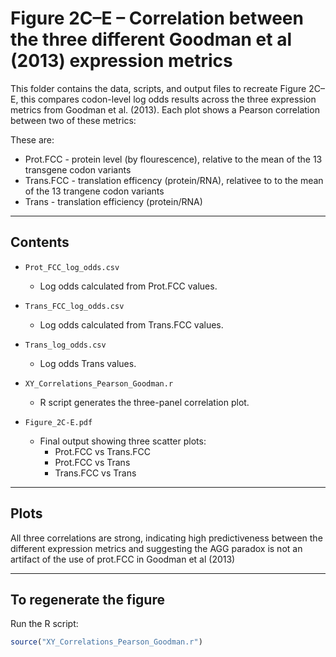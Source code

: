 # Figure 2C–E – Correlation between the three different Goodman et al (2013) expression metrics

This folder contains the data, scripts, and output files to recreate Figure 2C–E, this compares codon-level log odds results across the three expression metrics from Goodman et al. (2013). Each plot shows a Pearson correlation between two of these metrics:

These are:
- Prot.FCC - protein level (by flourescence), relative to the mean of the 13 transgene codon variants
- Trans.FCC - translation efficency (protein/RNA), relativee to to the mean of the 13 trangene codon variants 
- Trans - translation efficiency (protein/RNA)
---

## Contents

- `Prot_FCC_log_odds.csv`  
  - Log odds calculated from Prot.FCC values.

- `Trans_FCC_log_odds.csv`  
  - Log odds calculated from Trans.FCC values.

- `Trans_log_odds.csv`  
  - Log odds Trans values.

- `XY_Correlations_Pearson_Goodman.r`  
  - R script generates the three-panel correlation plot.

- `Figure_2C-E.pdf`  
  - Final output showing three scatter plots:
    - Prot.FCC vs Trans.FCC
    - Prot.FCC vs Trans
    - Trans.FCC vs Trans

---

## Plots

All three correlations are strong, indicating high predictiveness between the different expression metrics and suggesting the AGG paradox is not an artifact of the use of prot.FCC in Goodman et al (2013)

---

## To regenerate the figure

Run the R script:

```r
source("XY_Correlations_Pearson_Goodman.r")
